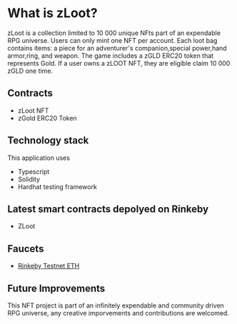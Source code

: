 # What is zLoot?

zLoot is a collection limited to 10 000 unique NFts part of an expendable RPG universe.
Users can only mint one NFT per account.
Each loot bag contains items: a piece for an adventurer's companion,special power,hand armor,ring, and weapon.
The game includes a zGLD ERC20 token that represents Gold.
If a user owns a zLOOT NFT, they are eligible claim 10 000 zGLD one time.

## Contracts

- zLoot NFT
- zGold ERC20 Token

## Technology stack

This application uses

- Typescript
- Solidity
- Hardhat testing framework

## Latest smart contracts depolyed on Rinkeby

- ZLoot

## Faucets

- [Rinkeby Testnet ETH](https://faucet.rinkeby.io/)

## Future Improvements

This NFT project is part of an infinitely expendable and community driven RPG universe, any creative imporvements and contributions are welcomed.
